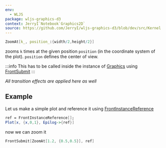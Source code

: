 ```yaml
---
env:
  - WLJS
package: wljs-graphics-d3
context: JerryI`Notebook`Graphics2D`
source: https://github.com/JerryI/wljs-graphics-d3/blob/dev/src/Kernel.wl
---
```

```mathematica
ZoomAt[k_, position_:{width/2,height/2}]
```

zooms `k` times at the given position `position` (in the coordinate system of the plot). `position` defines the center of view.

:::info
This has to be called inside the instance of [Graphics](frontend/Reference/Graphics/Graphics.md) using [FrontSubmit](frontend/Reference/Frontend%20IO/FrontSubmit.md)
:::

*All transition effects are applied here as well*

## Example
Let us make a simple plot and reference it using [FrontInstanceReference](frontend/Reference/Frontend%20IO/FrontInstanceReference.md)

```mathematica
ref = FrontInstanceReference[];
Plot[x, {x,0,1}, Epilog->{ref}]
```

now we can zoom it

```mathematica
FrontSubmit[ZoomAt[1.2, {0.5,0.5}], ref] 
```